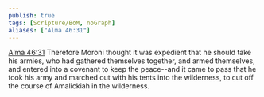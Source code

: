 ```yaml
---
publish: true
tags: [Scripture/BoM, noGraph]
aliases: ["Alma 46:31"]
---
```

[Alma 46:31](https://churchofjesuschrist.org/study/scriptures/bofm/alma/46?lang=eng&id=p31#p31) Therefore Moroni thought it was expedient that he should take his armies, who had gathered themselves together, and armed themselves, and entered into a covenant to keep the peace--and it came to pass that he took his army and marched out with his tents into the wilderness, to cut off the course of Amalickiah in the wilderness.

